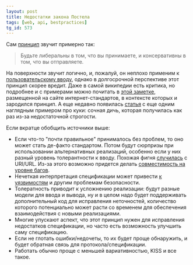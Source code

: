 ```yaml
---
layout: post
title: Недостатки закона Постела
tags: [web, api, bestpractices]
tg_id: 573
---
```

Сам [принцип](https://en.wikipedia.org/wiki/Robustness_principle) звучит примерно так:

> Будьте либеральны в том, что вы принимаете, и консервативны в том, что вы отправляете.

На поверхности звучит логично, и, пожалуй, он неплохо применим к [пользовательскому вводу](https://www.lawsofux.ru/postels-law.html), однако в долгосрочной перспективе этот принцип скорее вредит. Даже в самой википедии есть критика, но подробнее и с примерами можно почитать в [этой заметке](https://datatracker.ietf.org/doc/html/draft-thomson-postel-was-wrong-03), размещенной на сайте интернет-стандартов, в контексте которых и зародился принцип. А еще недавно появилась [статья](https://grayduck.mn/2024/11/21/handling-cookies-is-a-minefield/) с еще одним наглядным примером про куки: сочная дичь, которая получилась как раз из-за недостаточной строгости.

Если вкратце обобщить источники выше:
* Если что-то "почти правильное" принималось без проблем, то оно может стать де-факто стандартом. Потом будут сюрпризы при использовании альтернативных реализаций, особенно если у них разный уровень толерантности к вводу. Похожая фигня [случилась](/2024/10/24/uri-url-urn.html) с URI/URL. Из-за этого возможно придется делать [совместимость на уровне багов](https://en.wikipedia.org/wiki/Bug_compatibility).
* Нечеткая интерпретация спецификации может привести [к уязвимостям](https://petsymposium.org/2018/files/papers/issue2/popets-2018-0011.pdf) и другим проблемам безопасности.
* Толератность приводит к усложнению реализации: будут разные модели для ввода и вывода, ну и в целом надо будет поддерживать дополнительный код для исправления неточностей, количество которого потенциально может расти со временем для обеспечения взаимодействия с новыми реализациями.
* Многие упускают аспект, что этот принцип нужен для исправления недостатков спецификации, но часто есть возможность улучшить саму спецификацию.
* Если не глотать ошибки/недочеты, то их будет проще обнаружить, и будет обратная связь для протокола/спецификации.
* Работать обычно проще с меньшей вариативностью, KISS и все такое.


